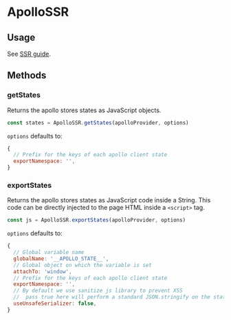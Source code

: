# ApolloSSR

## Usage

See [SSR guide](../guide/ssr.md).

## Methods

### getStates

Returns the apollo stores states as JavaScript objects.

```js
const states = ApolloSSR.getStates(apolloProvider, options)
```

`options` defaults to:

```js
{
  // Prefix for the keys of each apollo client state
  exportNamespace: '',
}
```

### exportStates

Returns the apollo stores states as JavaScript code inside a String. This code can be directly injected to the page HTML inside a `<script>` tag.

```js
const js = ApolloSSR.exportStates(apolloProvider, options)
```

`options` defaults to:

```js
{
  // Global variable name
  globalName: '__APOLLO_STATE__',
  // Global object on which the variable is set
  attachTo: 'window',
  // Prefix for the keys of each apollo client state
  exportNamespace: '',
  // By default we use sanitize js library to prevent XSS 
  //  pass true here will perform a standard JSON.stringify on the states
  useUnsafeSerializer: false,
}
```
